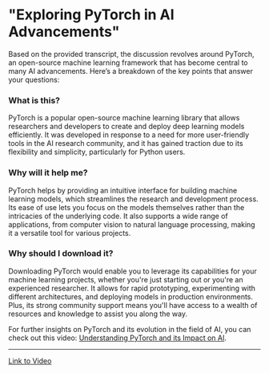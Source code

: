 # "Exploring PyTorch in AI Advancements"

Based on the provided transcript, the discussion revolves around PyTorch, an open-source machine learning framework that has become central to many AI advancements. Here’s a breakdown of the key points that answer your questions:

### What is this?
PyTorch is a popular open-source machine learning library that allows researchers and developers to create and deploy deep learning models efficiently. It was developed in response to a need for more user-friendly tools in the AI research community, and it has gained traction due to its flexibility and simplicity, particularly for Python users. 

### Why will it help me?
PyTorch helps by providing an intuitive interface for building machine learning models, which streamlines the research and development process. Its ease of use lets you focus on the models themselves rather than the intricacies of the underlying code. It also supports a wide range of applications, from computer vision to natural language processing, making it a versatile tool for various projects.

### Why should I download it?
Downloading PyTorch would enable you to leverage its capabilities for your machine learning projects, whether you're just starting out or you're an experienced researcher. It allows for rapid prototyping, experimenting with different architectures, and deploying models in production environments. Plus, its strong community support means you'll have access to a wealth of resources and knowledge to assist you along the way.

For further insights on PyTorch and its evolution in the field of AI, you can check out this video: [Understanding PyTorch and its Impact on AI](https://youtu.be/rgP_LBtaUEc?si=-09SBvxOskulLTEh).

---

[Link to Video](https://youtu.be/rgP_LBtaUEc?si=-09SBvxOskulLTEh)